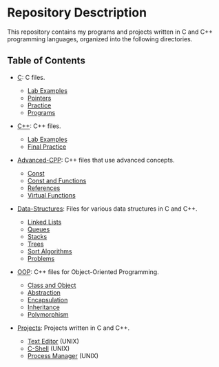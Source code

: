 # Repository Desctription

This repository contains my programs and projects written in C and C++ programming languages, organized into the following directories.

## Table of Contents

- [C](https://github.com/Alperencode/C-and-CPP/tree/master/C): C files.
  -  [Lab Examples](https://github.com/Alperencode/C-and-CPP/tree/master/C/LabExamples)
  -  [Pointers](https://github.com/Alperencode/C-and-CPP/tree/master/C/Pointers)
  -  [Practice](https://github.com/Alperencode/C-and-CPP/tree/master/C/Practice)
  -  [Programs](https://github.com/Alperencode/C-and-CPP/tree/master/C/Programs)

- [C++](https://github.com/Alperencode/C-and-CPP/tree/master/C%2B%2B): C++ files.
  -  [Lab Examples](https://github.com/Alperencode/C-and-CPP/tree/master/C%2B%2B/LabExamples)
  -  [Final Practice](https://github.com/Alperencode/C-and-CPP/tree/master/C%2B%2B/FinalPractice)

- [Advanced-CPP](https://github.com/Alperencode/C-and-CPP/tree/master/Advanced-CPP): C++ files that use advanced concepts.
  -  [Const](https://github.com/Alperencode/C-and-CPP/blob/master/Advanced-CPP/const.cpp)
  -  [Const and Functions](https://github.com/Alperencode/C-and-CPP/blob/master/Advanced-CPP/const-and-functions.cpp)
  -  [References](https://github.com/Alperencode/C-and-CPP/blob/master/Advanced-CPP/references.cpp)
  -  [Virtual Functions](https://github.com/Alperencode/C-and-CPP/blob/master/Advanced-CPP/virtual-functions.cpp)

- [Data-Structures](https://github.com/Alperencode/C-and-CPP/tree/master/Data-Structures): Files for various data structures in C and C++.
  -  [Linked Lists](https://github.com/Alperencode/C-and-CPP/tree/master/Data-Structures/Linked-Lists)
  -  [Queues](https://github.com/Alperencode/C-and-CPP/tree/master/Data-Structures/Queues)
  -  [Stacks](https://github.com/Alperencode/C-and-CPP/tree/master/Data-Structures/Stacks)
  -  [Trees](https://github.com/Alperencode/C-and-CPP/tree/master/Data-Structures/Trees)
  -  [Sort Algorithms](https://github.com/Alperencode/C-and-CPP/tree/master/Data-Structures/Sorts)
  -  [Problems](https://github.com/Alperencode/C-and-CPP/tree/master/Data-Structures/Problems)

- [OOP](https://github.com/Alperencode/C-and-CPP/tree/master/): C++ files for Object-Oriented Programming.
  -  [Class and Object](https://github.com/Alperencode/C-and-CPP/blob/master/OOP/Class-and-Object.cpp)
  -  [Abstraction](https://github.com/Alperencode/C-and-CPP/blob/master/OOP/Abstraction.cpp)
  -  [Encapsulation](https://github.com/Alperencode/C-and-CPP/blob/master/OOP/Encapsulation.cpp)
  -  [Inheritance](https://github.com/Alperencode/C-and-CPP/blob/master/OOP/Inheritance.cpp)
  -  [Polymorphism](https://github.com/Alperencode/C-and-CPP/blob/master/OOP/Polymorphism.cpp)

- [Projects](https://github.com/Alperencode/C-and-CPP/tree/master/Projects): Projects written in C and C++.
  -  [Text Editor](https://github.com/Alperencode/Text-Editor) (UNIX)
  -  [C-Shell](https://github.com/Alperencode/C-Shell) (UNIX)
  -  [Process Manager](https://github.com/Alperencode/Process-Manager) (UNIX)
